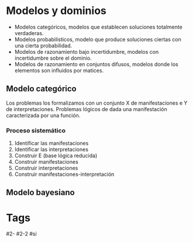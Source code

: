 # Modelos y dominios
- Modelos categóricos, modelos que establecen soluciones totalmente verdaderas.
- Modelos probabilísticos, modelo que produce soluciones ciertas con una cierta probabilidad.
- Modelos de razonamiento bajo incertidumbre, modelos con incertidumbre sobre el dominio.
- Modelos de razonamiento en conjuntos difusos, modelos donde los elementos son influidos por matices.

## Modelo categórico
Los problemas los formalizamos con un conjunto X de manifestaciones e Y de interpretaciones.
Problemas lógicos de dada una manifestación caracterizada por una función.
### Proceso sistemático
1. Identificar las manifestaciones
2. Identificar las interpretaciones
3. Construir E (base lógica reducida)
4. Construir manifestaciones
5. Construir interpretaciones
6. Construir manifestaciones-interpretación

## Modelo bayesiano
# Tags
#2- 
#2-2 
#si 